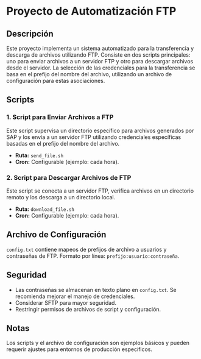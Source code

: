 # Proyecto de Automatización FTP

## Descripción
Este proyecto implementa un sistema automatizado para la transferencia y descarga de archivos utilizando FTP. Consiste en dos scripts principales: uno para enviar archivos a un servidor FTP y otro para descargar archivos desde el servidor. La selección de las credenciales para la transferencia se basa en el prefijo del nombre del archivo, utilizando un archivo de configuración para estas asociaciones.

## Scripts

### 1. Script para Enviar Archivos a FTP
Este script supervisa un directorio específico para archivos generados por SAP y los envía a un servidor FTP utilizando credenciales específicas basadas en el prefijo del nombre del archivo.

- **Ruta:** `send_file.sh`
- **Cron:** Configurable (ejemplo: cada hora).

### 2. Script para Descargar Archivos de FTP
Este script se conecta a un servidor FTP, verifica archivos en un directorio remoto y los descarga a un directorio local.

- **Ruta:** `download_file.sh`
- **Cron:** Configurable (ejemplo: cada hora).

## Archivo de Configuración
`config.txt` contiene mapeos de prefijos de archivo a usuarios y contraseñas de FTP. Formato por línea: `prefijo:usuario:contraseña`.

## Seguridad
- Las contraseñas se almacenan en texto plano en `config.txt`. Se recomienda mejorar el manejo de credenciales.
- Considerar SFTP para mayor seguridad.
- Restringir permisos de archivos de script y configuración.

## Notas
Los scripts y el archivo de configuración son ejemplos básicos y pueden requerir ajustes para entornos de producción específicos.

